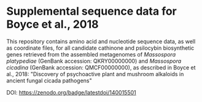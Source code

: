 # Supplemental sequence data for Boyce et al., 2018
This repository contains amino acid and nucleotide sequence data, as well as coordinate files, for all candidate cathinone and psilocybin biosynthetic genes retrieved from the assembled metagenomes of *Massospora platypediae* (GenBank accession: QKRY00000000) and *Massospora cicadina* (GenBank accession: QMCF00000000), as described in Boyce et al., 2018: "Discovery of psychoactive plant and mushroom alkaloids in ancient fungal cicada pathogens"

DOI: https://zenodo.org/badge/latestdoi/140015501
